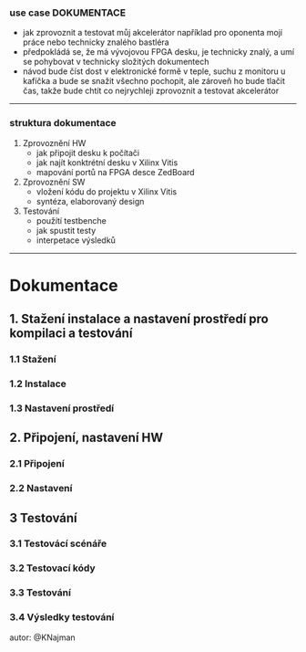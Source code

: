 ### use case DOKUMENTACE
- jak zprovoznit a testovat můj akcelerátor například pro oponenta mojí práce nebo technicky znalého bastléra
- předpokládá se, že má vývojovou FPGA desku, je technicky znalý, a umí se pohybovat v technicky složitých dokumentech
- návod bude číst dost v elektronické formě v teple, suchu z monitoru u kafíčka a bude se snažit všechno pochopit, ale zároveň ho bude tlačit čas, takže bude chtít co nejrychleji zprovoznit a testovat akcelerátor
---
### struktura dokumentace
1. Zprovoznění HW
   - jak připojit desku k počítači
   - jak najít konktrétní desku v Xilinx Vitis
   - mapování portů na FPGA desce ZedBoard
2. Zprovoznění SW
   - vložení kódu do projektu v Xilinx Vitis
   - syntéza, elaborovaný design
3. Testování
   - použítí testbenche
   - jak spustit testy
   - interpetace výsledků
  
---

# Dokumentace

## 1. Stažení instalace a nastavení prostředí pro kompilaci a testování

### 1.1 Stažení

### 1.2 Instalace

### 1.3 Nastavení prostředí

## 2. Připojení, nastavení HW

### 2.1 Připojení

### 2.2 Nastavení

## 3 Testování

### 3.1 Testovácí scénáře

### 3.2 Testovací kódy

### 3.3 Testování

### 3.4 Výsledky testování




autor: @KNajman